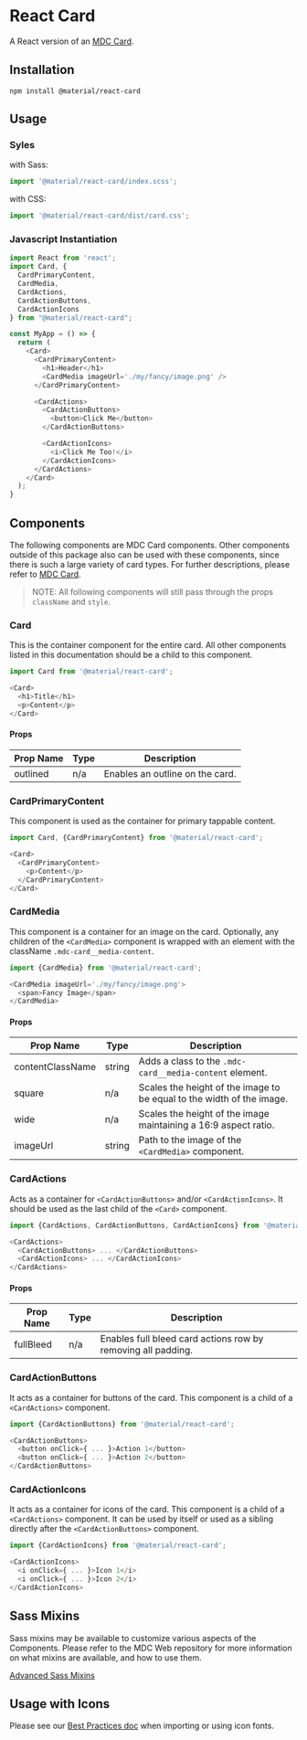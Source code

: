 # React Card

A React version of an [MDC Card](https://github.com/material-components/material-components-web/tree/master/packages/mdc-card).

## Installation

```
npm install @material/react-card
```

## Usage

### Syles

with Sass:
```js
import '@material/react-card/index.scss';
```

with CSS:
```js
import '@material/react-card/dist/card.css';
```

### Javascript Instantiation
```js
import React from 'react';
import Card, {
  CardPrimaryContent,
  CardMedia,
  CardActions,
  CardActionButtons,
  CardActionIcons
} from "@material/react-card";

const MyApp = () => {
  return (
    <Card>
      <CardPrimaryContent>
        <h1>Header</h1>
        <CardMedia imageUrl='./my/fancy/image.png' />
      </CardPrimaryContent>

      <CardActions>
        <CardActionButtons>
          <button>Click Me</button>
        </CardActionButtons>

        <CardActionIcons>
          <i>Click Me Too!</i>
        </CardActionIcons>
      </CardActions>
    </Card>
  );
}
```

## Components

The following components are MDC Card components. Other components outside of this package also can be used with these components, since there is such a large variety of card types. For further descriptions, please refer to [MDC Card](https://github.com/material-components/material-components-web/tree/master/packages/mdc-card).

> NOTE: All following components will still pass through the props `className` and `style`.

### Card

This is the container component for the entire card. All other components listed in this documentation should be a child to this component.

```js
import Card from '@material/react-card';

<Card>
  <h1>Title</h1>
  <p>Content</p>
</Card>
```

#### Props
Prop Name | Type | Description
--- | --- | ---
outlined | n/a | Enables an outline on the card.

### CardPrimaryContent

This component is used as the container for primary tappable content.

```js
import Card, {CardPrimaryContent} from '@material/react-card';

<Card>
  <CardPrimaryContent>
    <p>Content</p>
  </CardPrimaryContent>
</Card>
```

### CardMedia

This component is a container for an image on the card. Optionally, any children of the `<CardMedia>` component is wrapped with an element with the className `.mdc-card__media-content`.

```js
import {CardMedia} from '@material/react-card';

<CardMedia imageUrl='./my/fancy/image.png'>
  <span>Fancy Image</span>
</CardMedia>
```

#### Props
Prop Name | Type | Description
--- | --- | ---
contentClassName | string | Adds a class to the `.mdc-card__media-content` element.
square | n/a | Scales the height of the image to be equal to the width of the image.
wide | n/a | Scales the height of the image maintaining a 16:9 aspect ratio.
imageUrl | string | Path to the image of the `<CardMedia>` component.

### CardActions

Acts as a container for `<CardActionButtons>` and/or `<CardActionIcons>`. It should be used as the last child of the `<Card>` component.

```js
import {CardActions, CardActionButtons, CardActionIcons} from '@material/react-card';

<CardActions>
  <CardActionButtons> ... </CardActionButtons>
  <CardActionIcons> ... </CardActionIcons>
</CardActions>
```

#### Props

Prop Name | Type | Description
--- | --- | ---
fullBleed | n/a | Enables full bleed card actions row by removing all padding.

### CardActionButtons

It acts as a container for buttons of the card. This component is a child of a `<CardActions>` component.

```js
import {CardActionButtons} from '@material/react-card';

<CardActionButtons>
  <button onClick={ ... }>Action 1</button>
  <button onClick={ ... }>Action 2</button>
</CardActionButtons>
```

### CardActionIcons

It acts as a container for icons of the card. This component is a child of a `<CardActions>` component. It can be used by itself or used as a sibling directly after the `<CardActionButtons>` component.

```js
import {CardActionIcons} from '@material/react-card';

<CardActionIcons>
  <i onClick={ ... }>Icon 1</i>
  <i onClick={ ... }>Icon 2</i>
</CardActionIcons>
```


## Sass Mixins

Sass mixins may be available to customize various aspects of the Components. Please refer to the
MDC Web repository for more information on what mixins are available, and how to use them.

[Advanced Sass Mixins](https://github.com/material-components/material-components-web/blob/master/packages/mdc-card/README.md#sass-mixins)

## Usage with Icons

Please see our [Best Practices doc](../../docs/best-practices.md#importing-font-icons) when importing or using icon fonts.
